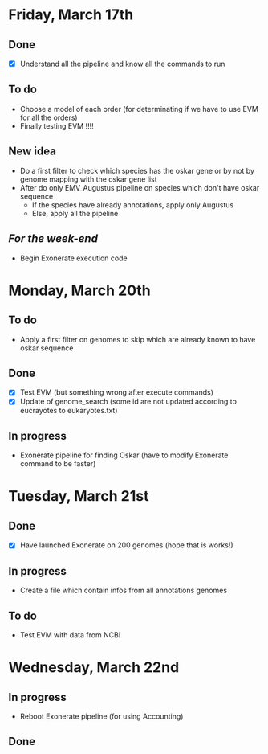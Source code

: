 # Friday, March 17th

## Done 
- [x] Understand all the pipeline and know all the commands to run

## To do
- Choose a model of each order (for determinating if we have to use EVM for all the orders)
- Finally testing EVM !!!!

## New idea
- Do a first filter to check which species has the oskar gene or by not by genome mapping with the oskar gene list
- After do only EMV_Augustus pipeline on species which don't have oskar sequence
    * If the species have already annotations, apply only Augustus
    * Else, apply all the pipeline

## _For the week-end_
- Begin Exonerate execution code


# Monday, March 20th

## To do
- Apply a first filter on genomes to skip which are already known to have oskar sequence

## Done
- [x] Test EVM (but something wrong after execute commands)
- [x] Update of genome\_search (some id are not updated according to eucrayotes to eukaryotes.txt)

## In progress
- Exonerate pipeline for finding Oskar (have to modify Exonerate command to be faster)


# Tuesday, March 21st

## Done
- [x] Have launched Exonerate on 200 genomes (hope that is works!)

## In progress
- Create a file which contain infos from all annotations genomes 

## To do
- Test EVM with data from NCBI


# Wednesday, March 22nd

## In progress
- Reboot Exonerate pipeline (for using Accounting)

## Done
